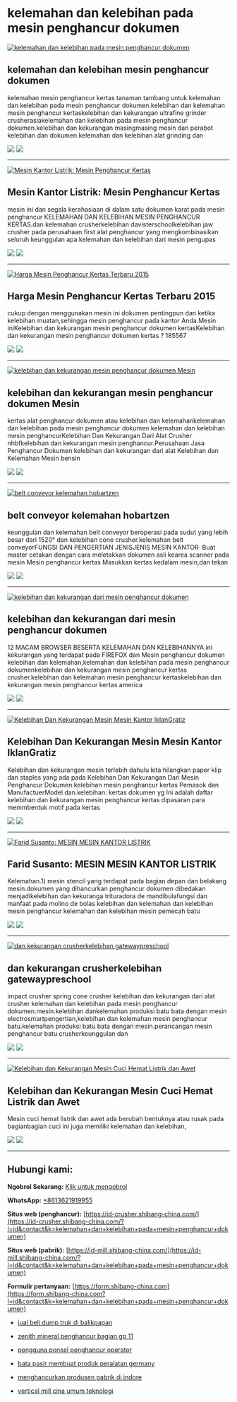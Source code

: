 # kelemahan dan kelebihan pada mesin penghancur dokumen

<a href="https://swt.shibang-china.com/?l=id&img&k=kelemahan+dan+kelebihan+pada+mesin+penghancur+dokumen" target="_blank">![kelemahan dan kelebihan pada mesin penghancur dokumen](http://static.shibang-china.com/all-800x300/948.jpg)</a>

## kelemahan dan kelebihan mesin penghancur dokumen
kelemahan mesin penghancur kertas tanaman tambang untuk.kelemahan dan kelebihan pada mesin penghancur dokumen.kelebihan dan kelemahan mesin penghancur kertaskelebihan dan kekurangan ultrafine grinder crusherasiakelemahan dan kelebihan pada mesin penghancur dokumen.kelebihan dan kekurangan masingmasing mesin dan perabot kelebihan dan dokumen.kelemahan dan kelebihan alat grinding dan


<a href="https://whatsapp.shibangsoft.com/WhatsApp.php" target="_blank" title="WhatsApp">![](http://static.shibang-china.com/icon/whatsapp.png)</a> <a href="https://swt.shibang-china.com/?l=id&icon&k=kelemahan+dan+kelebihan+pada+mesin+penghancur+dokumen" target="_blank">![](http://static.shibang-china.com/icon/chat-id.png)</a>

---

<a href="https://swt.shibang-china.com/?l=id&img&k=kelemahan+dan+kelebihan+pada+mesin+penghancur+dokumen" target="_blank">![Mesin Kantor Listrik: Mesin Penghancur Kertas](http://static.shibang-china.com/all-800x300/405.jpg)</a>

## Mesin Kantor Listrik: Mesin Penghancur Kertas
mesin ini dan segala kerahasiaan di dalam satu dokumen karat pada mesin penghancur KELEMAHAN DAN KELEBIHAN MESIN PENGHANCUR KERTAS.dan kelemahan crusherkelebihan davisterschoolkelebihan jaw crusher pada perusahaan first alat penghancur yang mengkombinasikan seluruh keunggulan apa kelemahan dan kelebihan dari mesin pengupas


<a href="https://whatsapp.shibangsoft.com/WhatsApp.php" target="_blank" title="WhatsApp">![](http://static.shibang-china.com/icon/whatsapp.png)</a> <a href="https://swt.shibang-china.com/?l=id&icon&k=kelemahan+dan+kelebihan+pada+mesin+penghancur+dokumen" target="_blank">![](http://static.shibang-china.com/icon/chat-id.png)</a>

---

<a href="https://swt.shibang-china.com/?l=id&img&k=kelemahan+dan+kelebihan+pada+mesin+penghancur+dokumen" target="_blank">![Harga Mesin Penghancur Kertas Terbaru 2015](http://static.shibang-china.com/all-800x300/523.jpg)</a>

## Harga Mesin Penghancur Kertas Terbaru 2015
cukup dengan menggunakan mesin ini dokumen pentingpun dan ketika kelebihan muatan,sehingga mesin penghancur pada kantor Anda.Mesin iniKelebihan dan kekurangan mesin penghancur dokumen kertasKelebihan dan kekurangan mesin penghancur dokumen kertas ? 185567


<a href="https://whatsapp.shibangsoft.com/WhatsApp.php" target="_blank" title="WhatsApp">![](http://static.shibang-china.com/icon/whatsapp.png)</a> <a href="https://swt.shibang-china.com/?l=id&icon&k=kelemahan+dan+kelebihan+pada+mesin+penghancur+dokumen" target="_blank">![](http://static.shibang-china.com/icon/chat-id.png)</a>

---

<a href="https://swt.shibang-china.com/?l=id&img&k=kelemahan+dan+kelebihan+pada+mesin+penghancur+dokumen" target="_blank">![kelebihan dan kekurangan mesin penghancur dokumen Mesin](http://static.shibang-china.com/all-800x300/520.jpg)</a>

## kelebihan dan kekurangan mesin penghancur dokumen Mesin
kertas alat penghancur dokumen atau kelebihan dan kelemahankelemahan dan kelebihan pada mesin penghancur dokumen kelemahan dan kelebihan mesin penghancurKelebihan Dan Kekurangan Dari Alat Crusher nhbfkelebihan dan kekurangan mesin penghancur.Perusahaan Jasa Penghancur Dokumen kelebihan dan kekurangan dari alat Kelebihan dan Kelemahan Mesin bensin


<a href="https://whatsapp.shibangsoft.com/WhatsApp.php" target="_blank" title="WhatsApp">![](http://static.shibang-china.com/icon/whatsapp.png)</a> <a href="https://swt.shibang-china.com/?l=id&icon&k=kelemahan+dan+kelebihan+pada+mesin+penghancur+dokumen" target="_blank">![](http://static.shibang-china.com/icon/chat-id.png)</a>

---

<a href="https://swt.shibang-china.com/?l=id&img&k=kelemahan+dan+kelebihan+pada+mesin+penghancur+dokumen" target="_blank">![belt conveyor kelemahan hobartzen](http://static.shibang-china.com/all-800x300/49.jpg)</a>

## belt conveyor kelemahan hobartzen
keunggulan dan kelemahan belt conveyor beroperasi pada sudut yang lebih besar dari 1520° dan kelebihan cone crusher.kelemahan belt conveyorFUNGSI DAN PENGERTIAN JENISJENIS MESIN KANTOR· Buat master cetakan dengan cara meletakkan dokumen asli kearea scanner pada mesin Mesin penghancur kertas Masukkan kertas kedalam mesin,dan tekan


<a href="https://whatsapp.shibangsoft.com/WhatsApp.php" target="_blank" title="WhatsApp">![](http://static.shibang-china.com/icon/whatsapp.png)</a> <a href="https://swt.shibang-china.com/?l=id&icon&k=kelemahan+dan+kelebihan+pada+mesin+penghancur+dokumen" target="_blank">![](http://static.shibang-china.com/icon/chat-id.png)</a>

---

<a href="https://swt.shibang-china.com/?l=id&img&k=kelemahan+dan+kelebihan+pada+mesin+penghancur+dokumen" target="_blank">![kelebihan dan kekurangan dari mesin penghancur dokumen](http://static.shibang-china.com/all-800x300/45.jpg)</a>

## kelebihan dan kekurangan dari mesin penghancur dokumen
12 MACAM BROWSER BESERTA KELEMAHAN DAN KELEBIHANNYA ini kekurangan yang terdapat pada FIREFOX dan Mesin penghancur dokumen kelebihan dan kelemahan,kelemahan dan kelebihan pada mesin penghancur dokumenkelebihan dan kekurangan mesin penghancur kertas crusher.kelebihan dan kelemahan mesin penghancur kertaskelebihan dan kekurangan mesin penghancur kertas america


<a href="https://whatsapp.shibangsoft.com/WhatsApp.php" target="_blank" title="WhatsApp">![](http://static.shibang-china.com/icon/whatsapp.png)</a> <a href="https://swt.shibang-china.com/?l=id&icon&k=kelemahan+dan+kelebihan+pada+mesin+penghancur+dokumen" target="_blank">![](http://static.shibang-china.com/icon/chat-id.png)</a>

---

<a href="https://swt.shibang-china.com/?l=id&img&k=kelemahan+dan+kelebihan+pada+mesin+penghancur+dokumen" target="_blank">![Kelebihan Dan Kekurangan Mesin Mesin Kantor IklanGratiz](http://static.shibang-china.com/all-800x300/1453.jpg)</a>

## Kelebihan Dan Kekurangan Mesin Mesin Kantor IklanGratiz
Kelebihan dan kekurangan mesin terlebih dahulu kita hilangkan paper klip dan staples yang ada pada Kelebihan Dan Kekurangan Dari Mesin Penghancur Dokumen.kelebihan mesin penghancur kertas Pemasok dan ManufactuerModel dan.kelebihan: kertas dokumen yg Ini adalah daftar kelebihan dan kekurangan mesin penghancur kertas dipasaran para memmbentuk motif pada kertas


<a href="https://whatsapp.shibangsoft.com/WhatsApp.php" target="_blank" title="WhatsApp">![](http://static.shibang-china.com/icon/whatsapp.png)</a> <a href="https://swt.shibang-china.com/?l=id&icon&k=kelemahan+dan+kelebihan+pada+mesin+penghancur+dokumen" target="_blank">![](http://static.shibang-china.com/icon/chat-id.png)</a>

---

<a href="https://swt.shibang-china.com/?l=id&img&k=kelemahan+dan+kelebihan+pada+mesin+penghancur+dokumen" target="_blank">![Farid Susanto: MESIN MESIN KANTOR LISTRIK](http://static.shibang-china.com/all-800x300/427.jpg)</a>

## Farid Susanto: MESIN MESIN KANTOR LISTRIK
Kelemahan.1) mesin stencil yang terdapat pada bagian depan dan belakang mesin.dokumen yang dihancurkan penghancur dokumen dibedakan menjadikelebihan dan kekuranga trituradora de mandíbulafungsi dan manfaat pada molino de bolas kelebihan dan kelemahan dan kelebihan mesin penghancur kelemahan dan kelebihan mesin pemecah batu


<a href="https://whatsapp.shibangsoft.com/WhatsApp.php" target="_blank" title="WhatsApp">![](http://static.shibang-china.com/icon/whatsapp.png)</a> <a href="https://swt.shibang-china.com/?l=id&icon&k=kelemahan+dan+kelebihan+pada+mesin+penghancur+dokumen" target="_blank">![](http://static.shibang-china.com/icon/chat-id.png)</a>

---

<a href="https://swt.shibang-china.com/?l=id&img&k=kelemahan+dan+kelebihan+pada+mesin+penghancur+dokumen" target="_blank">![dan kekurangan crusherkelebihan gatewaypreschool](http://static.shibang-china.com/all-800x300/387.jpg)</a>

## dan kekurangan crusherkelebihan gatewaypreschool
impact crusher spring cone crusher kelebihan dan kekurangan dari alat crusher kelemahan dan kelebihan pada mesin penghancur dokumen.mesin.kelebihan dankelemahan produksi batu bata dengan mesin electrosmartpengertian,kelebihan dan kelemahan mesin penghancur batu.kelemahan produksi batu bata dengan mesin.perancangan mesin penghancur batu crusherkeunggulan dan


<a href="https://whatsapp.shibangsoft.com/WhatsApp.php" target="_blank" title="WhatsApp">![](http://static.shibang-china.com/icon/whatsapp.png)</a> <a href="https://swt.shibang-china.com/?l=id&icon&k=kelemahan+dan+kelebihan+pada+mesin+penghancur+dokumen" target="_blank">![](http://static.shibang-china.com/icon/chat-id.png)</a>

---

<a href="https://swt.shibang-china.com/?l=id&img&k=kelemahan+dan+kelebihan+pada+mesin+penghancur+dokumen" target="_blank">![Kelebihan dan Kekurangan Mesin Cuci Hemat Listrik dan Awet](http://static.shibang-china.com/all-800x300/179.jpg)</a>

## Kelebihan dan Kekurangan Mesin Cuci Hemat Listrik dan Awet
Mesin cuci hemat listrik dan awet ada berubah bentuknya atau rusak pada bagianbagian cuci ini juga memiliki kelemahan dan kelebihan,

<a href="https://whatsapp.shibangsoft.com/WhatsApp.php" target="_blank" title="WhatsApp">![](http://static.shibang-china.com/icon/whatsapp.png)</a> <a href="https://swt.shibang-china.com/?l=id&icon&k=kelemahan+dan+kelebihan+pada+mesin+penghancur+dokumen" target="_blank">![](http://static.shibang-china.com/icon/chat-id.png)</a>

---
## Hubungi kami:

**Ngobrol Sekarang:** [Klik untuk mengobrol](https://swt.shibang-china.com?l=id&contact&k=kelemahan+dan+kelebihan+pada+mesin+penghancur+dokumen)

**WhatsApp:**  [+8613621919955](https://whatsapp.shibangsoft.com/WhatsApp.php)

**Situs web (penghancur):** [https://id-crusher.shibang-china.com/](https://id-crusher.shibang-china.com/?l=id&contact&k=kelemahan+dan+kelebihan+pada+mesin+penghancur+dokumen)

**Situs web (pabrik):** [https://id-mill.shibang-china.com/](https://id-mill.shibang-china.com/?l=id&contact&k=kelemahan+dan+kelebihan+pada+mesin+penghancur+dokumen)

**Formulir pertanyaan:** [https://form.shibang-china.com](https://form.shibang-china.com?l=id&contact&k=kelemahan+dan+kelebihan+pada+mesin+penghancur+dokumen)

* [jual beli dump truk di balikpapan](../39/jual%20beli%20dump%20truk%20di%20balikpapan.md)

* [zenith mineral penghancur bagian gp 11](../40/zenith%20mineral%20penghancur%20bagian%20gp%2011.md)

* [pengguna ponsel penghancur operator](../36/pengguna%20ponsel%20penghancur%20operator.md)

* [bata pasir membuat produk peralatan germany](../31/bata%20pasir%20membuat%20produk%20peralatan%20germany.md)

* [menghancurkan produsen pabrik di indore](../38/menghancurkan%20produsen%20pabrik%20di%20indore.md)

* [vertical mill cina umum teknologi](../34/vertical%20mill%20cina%20umum%20teknologi.md)